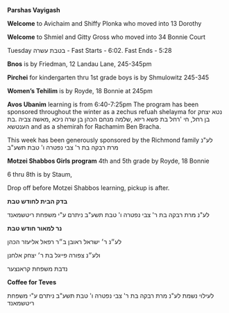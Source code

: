 **Parshas Vayigash**

**Welcome** to Avichaim and Shiffy Plonka who moved into 13 Dorothy

**Welcome** to Shmiel and Gitty Gross who moved into 34 Bonnie Court

Tuesday בטבת עשרה - Fast Starts - 6:02. Fast Ends - 5:28

**Bnos**  is by Friedman, 12 Landau Lane, 245-345pm

**Pirchei** for kindergarten thru 1st grade boys is by Shmulowitz 245-345

**Women’s Tehilim** is by Royde, 18 Bonnie at 245pm

**Avos Ubanim** learning is from 6:40-7:25pm
The program has been sponsored throughout the winter as a zechus refuah shelayma for
נטא יצחק בן רחל, חי 'רחל בת פשא ריזא ,שלמה מנחם הכהן בן שרה ניכא ,מאשה צביה 
.בת הענטשא
and as a shemirah for Rachamim Ben Bracha.

This week has been generously sponsored by the Richmond family
לע"נ מרת רבקה בת ר' צבי
נפטרה ו' טבת תשע"ב 

**Motzei Shabbos Girls program**
4th and 5th grade by Royde, 18 Bonnie

6 thru 8th is by Staum,

Drop off before Motzei Shabbos learning, pickup is after. 

**בדק הבית לחודש טבת**

לע"נ מרת רבקה בת ר' צבי
נפטרה ו' טבת תשע"ב
ניתרם ע"י משפחת
ריטשמאנד

**נר למאור
חודש טבת** 

לע״נ ר׳ ישראל ראובן ב״ר
רפאל אליעזר הכהן

ולע״נ צפורה פייגל בת ר׳
יצחק אלחנן

נדבת משפחת קראנצער


**Coffee for Teves**  

לעילוי נשמת
לע"נ מרת רבקה בת ר' צבי
נפטרה ו' טבת תשע"ב
ניתרם ע"י משפחת
ריטשמאנד 
